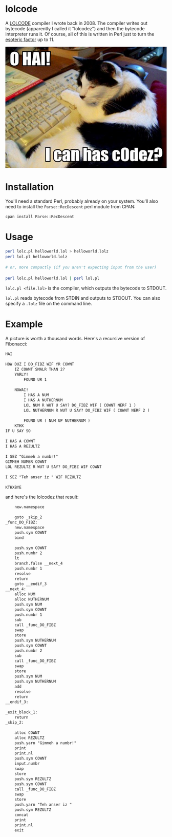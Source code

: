 # lolcode
A [LOLCODE](https://en.wikipedia.org/wiki/LOLCODE) compiler I wrote back in 2008.  The compiler writes out bytecode (apparently I called it "lolcodez") and then the bytecode interpreter runs it.  Of course, all of this is written in Perl just to turn the [esoteric factor](https://en.wikipedia.org/wiki/Esoteric_programming_language) up to 11.

![oh hai](o-hai-i-can-has-c0dez.jpg)

# Installation

You'll need a standard Perl, probably already on your system.  You'll also need to install the `Parse::RecDescent` perl module from CPAN:

```
cpan install Parse::RecDescent
```

# Usage

```bash
perl lolc.pl helloworld.lol > helloworld.lolz
perl lol.pl helloworld.lolz

# or, more compactly (if you aren't expecting input from the user)

perl lolc.pl helloworld.lol | perl lol.pl
```

`lolc.pl <file.lol>` is the compiler, which outputs the bytecode to STDOUT.

`lol.pl` reads bytecode from STDIN and outputs to STDOUT.  You can also specify a `.lolz` file on the command line.

# Example

A picture is worth a thousand words.  Here's a recursive version of Fibonacci:

```
HAI

HOW DUZ I DO_FIBZ WIF YR COWNT
	IZ COWNT SMALR THAN 2?
	YARLY!
		FOUND UR 1
		
	NOWAI!
		I HAS A NUM
		I HAS A NUTHERNUM
		LOL NUM R WUT U SAY? DO_FIBZ WIF ( COWNT NERF 1 )
		LOL NUTHERNUM R WUT U SAY? DO_FIBZ WIF ( COWNT NERF 2 )
		
		FOUND UR ( NUM UP NUTHERNUM )
	KTHX
IF U SAY SO

I HAS A COWNT
I HAS A REZULTZ

I SEZ "Gimmeh a numbr!"
GIMMEH NUMBR COWNT
LOL REZULTZ R WUT U SAY? DO_FIBZ WIF COWNT

I SEZ "Teh anser iz " WIF REZULTZ

KTHXBYE
```

and here's the lolcodez that result:

```
    new.namespace

    goto _skip_2
_func_DO_FIBZ:
    new.namespace
    push.sym COWNT
    bind

    push.sym COWNT
    push.numbr 2
    lt
    branch.false __next_4
    push.numbr 1
    resolve
    return
    goto __endif_3
__next_4:
    alloc NUM
    alloc NUTHERNUM
    push.sym NUM
    push.sym COWNT
    push.numbr 1
    sub
    call _func_DO_FIBZ
    swap
    store
    push.sym NUTHERNUM
    push.sym COWNT
    push.numbr 2
    sub
    call _func_DO_FIBZ
    swap
    store
    push.sym NUM
    push.sym NUTHERNUM
    add
    resolve
    return
__endif_3:

_exit_block_1:
    return
_skip_2:

    alloc COWNT
    alloc REZULTZ
    push.yarn "Gimmeh a numbr!"
    print
    print.nl
    push.sym COWNT
    input.numbr
    swap
    store
    push.sym REZULTZ
    push.sym COWNT
    call _func_DO_FIBZ
    swap
    store
    push.yarn "Teh anser iz "
    push.sym REZULTZ
    concat
    print
    print.nl
    exit
```